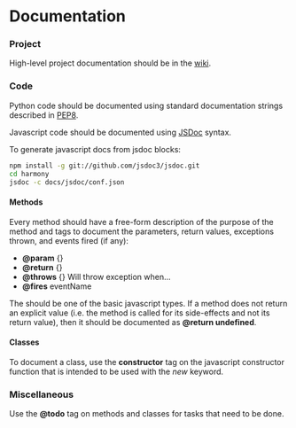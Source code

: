 # Documentation 

### Project

High-level project documentation should be in the [wiki](http://github.com/Harvard-ATG/HarmonyLab/wiki). 

### Code 

Python code should be documented using standard documentation strings described in [PEP8](http://www.python.org/dev/peps/pep-0008/#documentation-strings).

Javascript code should be documented using [JSDoc](http://usejsdoc.org/) syntax. 

To generate javascript docs from jsdoc blocks:

```sh
npm install -g git://github.com/jsdoc3/jsdoc.git
cd harmony
jsdoc -c docs/jsdoc/conf.json
```

#### Methods

Every method should have a free-form description of the purpose of the method and tags to document the parameters, return values, exceptions thrown, and events fired (if any): 

-	**@param** {<type>} 
-	**@return** {<type>}
-	**@throws** {<type>} Will throw exception when...
-	**@fires** eventName

The <type> should be one of the basic javascript types. If a method does not return an explicit value (i.e. the method is called for its side-effects and not its return value), then it should be documented as **@return undefined**.

#### Classes

To document a class, use the **constructor** tag on the javascript constructor function that is intended to be used with the *new* keyword.


### Miscellaneous

Use the **@todo** tag on methods and classes for tasks that need to be done.
